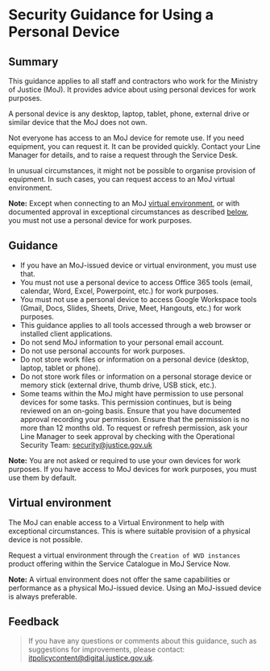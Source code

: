 # Security Guidance for Using a Personal Device

## Summary

This guidance applies to all staff and contractors who work for the Ministry of Justice \(MoJ\). It provides advice about using personal devices for work purposes.

A personal device is any desktop, laptop, tablet, phone, external drive or similar device that the MoJ does not own.

Not everyone has access to an MoJ device for remote use. If you need equipment, you can request it. It can be provided quickly. Contact your Line Manager for details, and to raise a request through the Service Desk.

In unusual circumstances, it might not be possible to organise provision of equipment. In such cases, you can request access to an MoJ virtual environment.

**Note:** Except when connecting to an MoJ [virtual environment](#virtual-environment), or with documented approval in exceptional circumstances as described [below](#guidance), you must not use a personal device for work purposes.

## Guidance

-   If you have an MoJ-issued device or virtual environment, you must use that.
-   You must not use a personal device to access Office 365 tools \(email, calendar, Word, Excel, Powerpoint, etc.\) for work purposes.
-   You must not use a personal device to access Google Workspace tools \(Gmail, Docs, Slides, Sheets, Drive, Meet, Hangouts, etc.\) for work purposes.
-   This guidance applies to all tools accessed through a web browser or installed client applications.
-   Do not send MoJ information to your personal email account.
-   Do not use personal accounts for work purposes.
-   Do not store work files or information on a personal device \(desktop, laptop, tablet or phone\).
-   Do not store work files or information on a personal storage device or memory stick \(external drive, thumb drive, USB stick, etc.\).
-   Some teams within the MoJ might have permission to use personal devices for some tasks. This permission continues, but is being reviewed on an on-going basis. Ensure that you have documented approval recording your permission. Ensure that the permission is no more than 12 months old. To request or refresh permission, ask your Line Manager to seek approval by checking with the Operational Security Team: [security@justice.gov.uk](mailto:security@justice.gov.uk)

**Note:** You are not asked or required to use your own devices for work purposes. If you have access to MoJ devices for work purposes, you must use them by default.

## Virtual environment

The MoJ can enable access to a Virtual Environment to help with exceptional circumstances. This is where suitable provision of a physical device is not possible.

Request a virtual environment through the `Creation of WVD instances` product offering within the Service Catalogue in MoJ Service Now.

**Note:** A virtual environment does not offer the same capabilities or performance as a physical MoJ-issued device. Using an MoJ-issued device is always preferable.

## Feedback

> If you have any questions or comments about this guidance, such as suggestions for improvements, please contact: [itpolicycontent@digital.justice.gov.uk](mailto:itpolicycontent@digital.justice.gov.uk).

